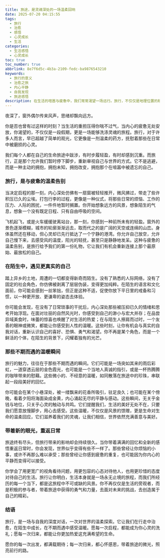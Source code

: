 ```yaml
---
title: 旅途，是灵魂深处的一场温柔回响
date: 2025-07-20 04:15:55
tags:
  - 旅行
  - 治愈
  - 感悟
  - 心灵成长
  - 生活
categories:
  - 生活感悟
  - 心灵成长
toc: true
toc_number: true
abbrlink: 8e7f6d5c-4b3a-2109-fedc-ba9876543210
keywords:
  - 旅行的意义
  - 治愈之旅
  - 内心平静
  - 自我发现
  - 旅途感悟
description: 在生活的喧嚣与疲惫中，我们常常渴望一场远行。旅行，不仅仅是地理位置的移动，更是心灵深处的一场温柔回响。它让我们有机会卸下重负，在陌生的风景里遇见更真实的自己，感受那些不期而遇的温暖，最终带着新的眼光，重新拥抱日常。这篇文字，献给每一个在路上或即将启程的你，愿旅途成为你治愈与成长的港湾。
---
```


夜深了，窗外偶尔传来风声，思绪却飘向远方。

你是否也曾有过这样的时刻？当生活的重担压得你喘不过气，当内心的疲惫无处安放，你渴望的，不仅仅是一段假期，更是一场能够洗涤灵魂的旅程。旅行，对于许多人而言，早已超越了简单的观光，它更像是一剂温柔的药方，抚慰着那些在日常中被磨损的心灵。

我们每个人都在自己的生命旅途中跋涉，有时步履轻盈，有时却感到沉重。而旅行，正是那个允许我们暂时停下脚步，重新审视自己与世界的方式。它不是逃避，而是一种主动的拥抱，拥抱未知，拥抱改变，拥抱那个在喧嚣中被遗忘的自己。

### 旅行，是与疲惫的温柔告别

当决定启程的那一刻，内心深处仿佛有一扇窗被轻轻推开，微风拂过，带走了些许积压已久的尘埃。打包行李的过程，更像是一种仪式，将那些日常的烦恼、工作的压力、人际的困扰，一件件地暂时搁置。你开始想象远方的风景，想象陌生的气息，想象一个没有既定日程、只有自由呼吸的空间。

飞机起飞，或是火车缓缓驶离站台，那一刻，你感到一种前所未有的轻盈。窗外的景色逐渐模糊，城市的轮廓渐渐远去，取而代之的是广阔的天空或连绵的山峦。身体虽然还在移动，但心灵却已先行抵达了一个宁静的港湾。你允许自己放空，允许自己慢下来，去感受风的温度，阳光的轻抚，甚至只是静静地发呆。这种与疲惫的温柔告别，是旅行给予我们的第一份礼物，它让我们有机会重新连接上那个最原始、最放松的自己。

### 在陌生中，遇见更真实的自己

踏上异乡的土地，周遭的一切都变得新奇而陌生。没有了熟悉的人际网络，没有了固定的社会角色，你仿佛被剥离了层层伪装，变得更加纯粹。在陌生的语言和文化面前，你可能会感到一丝笨拙，但正是这种不适，促使你放下平日里的戒备和习惯，以一种更开放、更谦卑的姿态去体验。

你可能会发现，在没有了日常琐事的干扰后，内心深处那些被压抑已久的情绪和思考开始浮现。在面对壮丽的自然风光时，你感受到自己的渺小与宏大并存；在品尝异域美食时，味蕾的惊喜也唤醒了对生活的热爱；在与陌生人擦肩而过时，一个友善的眼神或微笑，都能让你感受到人性的温暖。这些时刻，让你有机会与真实的自我对话，重新认识自己的喜好、恐惧、勇气和渴望。你不再是某个角色，而是一个鲜活的个体，在陌生的背景下，闪耀着独有的光芒。

### 那些不期而遇的温暖瞬间

旅行的魅力，往往在于那些不期而遇的瞬间。它们可能是一场突如其来的雨后彩虹，一道穿透云层的金色霞光，也可能是一个当地人真诚的指引，或是一杯热腾腾的咖啡带来的慰藉。这些微小的、不经意的温暖，如同散落在旅途中的珍珠，串联起一段段美好的回忆。

你可能会在某个小巷深处，被一缕飘来的花香所吸引，驻足良久；也可能在某个傍晚，看着夕阳将海面染成金黄，内心涌起无尽的平静与感动。这些瞬间，无关乎金钱与地位，只关乎心灵的触动与共鸣。它们提醒我们，生活的美好无处不在，只要我们愿意放慢脚步，用心去感受。这些温暖，不仅仅是风景的馈赠，更是生命对生命的温柔回应，它们滋养着我们的灵魂，让我们相信，世界依然充满善意与美好。

### 带着新的眼光，重返日常

旅途终有尽头，但旅行带来的影响却会持续很久。当你带着满满的回忆和全新的感悟重返日常时，你会发现，世界似乎变得有些不一样了。那些曾经让你烦恼的小事，或许不再那么难以承受；那些曾经让你感到疲惫的重复，也可能因为你内心的平静而变得可以接受。

你学会了用更宽广的视角看待问题，用更包容的心态对待他人，也用更珍惜的态度对待自己的生活。旅行让你明白，生活本身就是一场永无止境的旅程，而我们所经历的每一个当下，都是这旅程中不可或缺的风景。你不再仅仅是生活的旁观者，而是积极的参与者，带着旅途中获得的勇气和力量，去面对未来的挑战，去创造属于自己的精彩。

### 结语

旅行，是一场与自我的深度对话，一次对世界的温柔探索。它让我们在行走中治愈，在陌生中成长，在不期而遇中感受温暖。愿每一次启程，都能成为你心灵的洗礼；愿每一次归来，都能让你更加热爱这充满希望的生命。

愿你的每一次出发，都满载期待；每一次归来，都心怀感恩，带着旅途的微光，照亮前行的路。